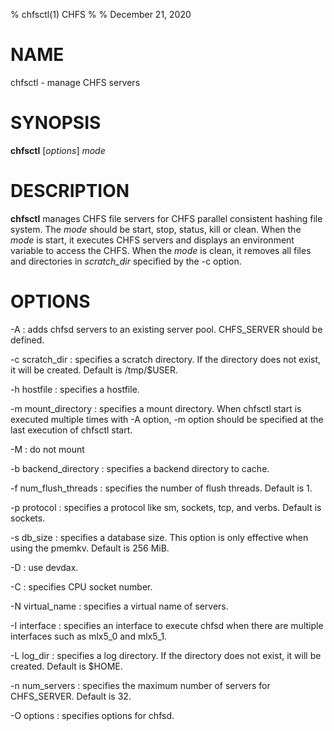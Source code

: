 % chfsctl(1) CHFS
%
% December 21, 2020

# NAME
chfsctl - manage CHFS servers

# SYNOPSIS
**chfsctl** [_options_] _mode_

# DESCRIPTION
**chfsctl** manages CHFS file servers for CHFS parallel consistent hashing file system.  The _mode_ should be start, stop, status, kill or clean.  When the _mode_ is start, it executes CHFS servers and displays an environment variable to access the CHFS.  When the _mode_ is clean, it removes all files and directories in _scratch_dir_ specified by the -c option.

# OPTIONS
-A
: adds chfsd servers to an existing server pool.  CHFS_SERVER should be defined.

-c scratch_dir
: specifies a scratch directory.  If the directory does not exist, it will be created.  Default is /tmp/$USER.

-h hostfile
: specifies a hostfile.

-m mount_directory
: specifies a mount directory.  When chfsctl start is executed multiple times with -A option, -m option should be specified at the last execution of chfsctl start.

-M
: do not mount

-b backend_directory
: specifies a backend directory to cache.

-f num_flush_threads
: specifies the number of flush threads.  Default is 1.

-p protocol
: specifies a protocol like sm, sockets, tcp, and verbs.  Default is sockets.

-s db_size
: specifies a database size.  This option is only effective when using the pmemkv.  Default is 256 MiB.

-D
: use devdax.

-C
: specifies CPU socket number.

-N virtual_name
: specifies a virtual name of servers.

-I interface
: specifies an interface to execute chfsd when there are multiple interfaces such as mlx5_0 and mlx5_1.

-L log_dir
: specifies a log directory.  If the directory does not exist, it will be created.  Default is $HOME.

-n num_servers
: specifies the maximum number of servers for CHFS_SERVER.  Default is 32.

-O options
: specifies options for chfsd.
